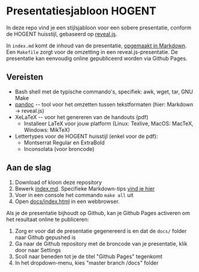 # Presentatiesjabloon HOGENT

In deze repo vind je een stijlsjabloon voor een sobere presentatie, conform de HOGENT huisstijl, gebaseerd op [reveal.js](https://revealjs.com/).

In `index.md` komt de inhoud van de presentatie, [opgemaakt in Markdown](https://github.com/jgm/pandoc/wiki/Using-pandoc-to-produce-reveal.js-slides). Een `Makefile` zorgt voor de omzetting in een reveal.js-presentatie. De presentatie kan eenvoudig online gepubliceerd worden via Github Pages.

## Vereisten

- Bash shell met de typische commando's, specifiek: awk, wget, tar, GNU Make
- [pandoc](https://pandoc.org/) -- tool voor het omzetten tussen tekstformaten (hier: Markdown -> reveal.js)
- XeLaTeX -- voor het genereren van de handouts (pdf)
    - Installeer LaTeX voor jouw platform (Linux: Texlive, MacOS: MacTeX, Windows: MikTeX)
- Lettertypes voor de HOGENT huisstijl (enkel voor de pdf):
    - Montserrat Regular en ExtraBold
    - Inconsolata (voor broncode)

## Aan de slag

1. Download of kloon deze repository
2. Bewerk [index.md](index.md). Specifieke Markdown-tips [vind je hier](https://github.com/jgm/pandoc/wiki/Using-pandoc-to-produce-reveal.js-slides)
3. Voer in een console het commando `make all` uit
4. Open [docs/index.html](docs/index.html) in een webbrowser.

Als je de presentatie bijhoudt op Github, kan je Github Pages activeren om het resultaat online te publiceren:

1. Zorg er voor dat de presentatie gegenereerd is en dat de `docs/` folder naar Github gepushed is
2. Ga naar de Github repository met de broncode van je presentatie, klik door naar Settings
3. Scoll naar beneden tot je de titel "Github Pages" tegenkomt
4. In het dropdown-menu, kies "master branch /docs" folder
